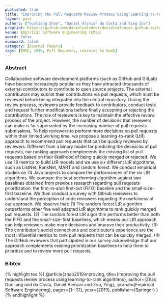 ```yaml
---
published: true
title: "Improving the Pull Requests Review Process Using Learning-to-rank Algorithms"
layout: post
authors: ["Guoliang Zhao", "Daniel Alencar da Costa and Ying Zou"]
preprint: https://github.com/danielcalencar/danielcalencar.github.io/raw/master/papers/EMSE-2019-guoliang.pdf 
venue: Empirical Software Engineering (EMSE) 
award: false
acmaward: false
category: [Journal Papers]
tags: [EMSE, 2019, Pull Requests, Learning to Rank]
---   
```


### Abstract 

Collaborative software development platforms (such as GitHub and GitLab) have
become increasingly popular as they have attracted thousands of external
contributors to contribute to open source projects. The external contributors
may submit their contributions via pull requests, which must be reviewed before
being integrated into the central repository. During the review process,
reviewers provide feedback to contributors, conduct tests and request further
modifications before finally accepting or rejecting the contributions. The role
of reviewers is key to maintain the effective review process of the project.
However, the number of decisions that reviewers can make is far superseded by
the increasing number of pull requests submissions. To help reviewers to
perform more decisions on pull requests within their limited working time, we
propose a learning-to-rank (LtR) approach to recommend pull requests that can
be quickly reviewed by reviewers. Different from a binary model for predicting
the decisions of pull requests, our ranking approach complements the existing
list of pull requests based on their likelihood of being quickly merged or
rejected. We use 18 metrics to build LtR models and we use six different LtR
algorithms, such as ListNet, RankNet, MART and random forest. We conduct
empirical studies on 74 Java projects to compare the performances of the six
LtR algorithms. We compare the best performing algorithm against two baselines
obtained from previous research regarding pull requests prioritization: the
first-in-and-first-out (FIFO) baseline and the small-size-first baseline. We
then conduct a survey with GitHub reviewers to understand the perception of
code reviewers regarding the usefulness of our approach. We observe that: (1)
The random forest LtR algorithm outperforms other five well adapted LtR
algorithms to rank quickly merged pull requests. (2) The random forest LtR
algorithm performs better than both the FIFO and the small-size-first
baselines, which means our LtR approach can help reviewers make more decisions
and improve their productivity. (3) The contributor’s social connections and
contributor’s experience are the most influential metrics to rank pull requests
that can be quickly merged. (4) The GitHub reviewers that participated in our
survey acknowledge that our approach complements existing prioritization
baselines to help them to prioritize and to review more pull requests.

### Bibtex 

{% highlight tex %}
@article{zhao2019improving,
  title={Improving the pull requests review process using learning-to-rank algorithms},
  author={Zhao, Guoliang and da Costa, Daniel Alencar and Zou, Ying},
  journal={Empirical Software Engineering},
  pages={1--31},
  year={2019},
  publisher={Springer}
}
{% endhighlight %}


